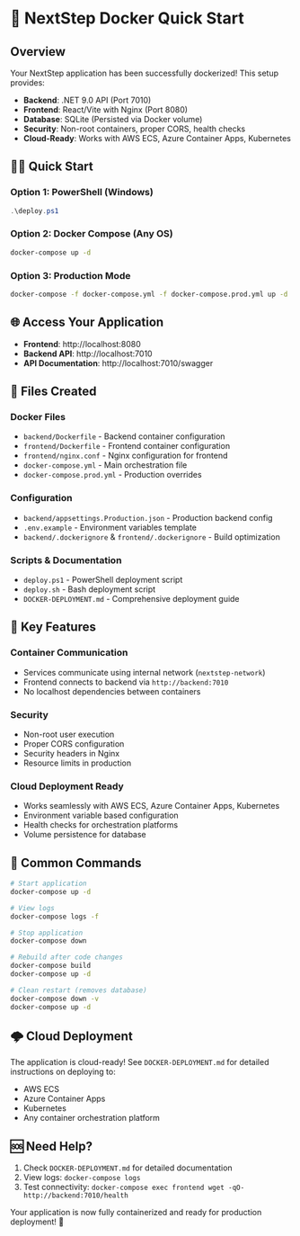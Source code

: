# 🚀 NextStep Docker Quick Start

## Overview

Your NextStep application has been successfully dockerized! This setup provides:

- **Backend**: .NET 9.0 API (Port 7010)
- **Frontend**: React/Vite with Nginx (Port 8080)
- **Database**: SQLite (Persisted via Docker volume)
- **Security**: Non-root containers, proper CORS, health checks
- **Cloud-Ready**: Works with AWS ECS, Azure Container Apps, Kubernetes

## 🏃‍♂️ Quick Start

### Option 1: PowerShell (Windows)

```powershell
.\deploy.ps1
```

### Option 2: Docker Compose (Any OS)

```bash
docker-compose up -d
```

### Option 3: Production Mode

```bash
docker-compose -f docker-compose.yml -f docker-compose.prod.yml up -d
```

## 🌐 Access Your Application

- **Frontend**: http://localhost:8080
- **Backend API**: http://localhost:7010
- **API Documentation**: http://localhost:7010/swagger

## 📁 Files Created

### Docker Files

- `backend/Dockerfile` - Backend container configuration
- `frontend/Dockerfile` - Frontend container configuration
- `frontend/nginx.conf` - Nginx configuration for frontend
- `docker-compose.yml` - Main orchestration file
- `docker-compose.prod.yml` - Production overrides

### Configuration

- `backend/appsettings.Production.json` - Production backend config
- `.env.example` - Environment variables template
- `backend/.dockerignore` & `frontend/.dockerignore` - Build optimization

### Scripts & Documentation

- `deploy.ps1` - PowerShell deployment script
- `deploy.sh` - Bash deployment script
- `DOCKER-DEPLOYMENT.md` - Comprehensive deployment guide

## 🔧 Key Features

### Container Communication

- Services communicate using internal network (`nextstep-network`)
- Frontend connects to backend via `http://backend:7010`
- No localhost dependencies between containers

### Security

- Non-root user execution
- Proper CORS configuration
- Security headers in Nginx
- Resource limits in production

### Cloud Deployment Ready

- Works seamlessly with AWS ECS, Azure Container Apps, Kubernetes
- Environment variable based configuration
- Health checks for orchestration platforms
- Volume persistence for database

## 🚨 Common Commands

```bash
# Start application
docker-compose up -d

# View logs
docker-compose logs -f

# Stop application
docker-compose down

# Rebuild after code changes
docker-compose build
docker-compose up -d

# Clean restart (removes database)
docker-compose down -v
docker-compose up -d
```

## 🌩️ Cloud Deployment

The application is cloud-ready! See `DOCKER-DEPLOYMENT.md` for detailed instructions on deploying to:

- AWS ECS
- Azure Container Apps
- Kubernetes
- Any container orchestration platform

## 🆘 Need Help?

1. Check `DOCKER-DEPLOYMENT.md` for detailed documentation
2. View logs: `docker-compose logs`
3. Test connectivity: `docker-compose exec frontend wget -qO- http://backend:7010/health`

Your application is now fully containerized and ready for production deployment! 🎉
